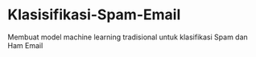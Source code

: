 # Klasisifikasi-Spam-Email
Membuat model machine learning tradisional untuk klasifikasi Spam dan Ham Email
